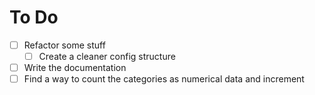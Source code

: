 # To Do

- [ ] Refactor some stuff
    - [ ] Create a cleaner config structure
- [ ] Write the documentation
- [ ] Find a way to count the categories as numerical data and increment
